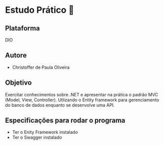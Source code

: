 # Estudo Prático :book:
## Plataforma
DIO

## Autore
- Christoffer de Paula Oliveira

## Objetivo
Exercitar conhecimentos sobre .NET e apresentar na prática o padrão MVC (Model, View, Controller). Utlizando o Entity framework para gerenciamento do banco de dados enquanto se desenvolve uma API. 

## Especificações para rodar o programa
- Ter o Enity Framework instalado
- Ter o Swagger instalado